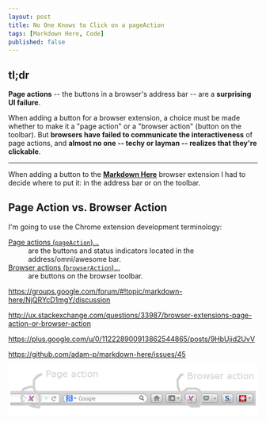 ```yaml
---
layout: post
title: No One Knows to Click on a pageAction
tags: [Markdown Here, Code]
published: false
---
```


## tl;dr

**Page actions** -- the buttons in a browser's address bar -- are a **surprising UI failure**.

When adding a button for a browser extension, a choice must be made whether to make it a "page action" or a "browser action" (button on the toolbar). But **browsers have failed to communicate the interactiveness** of page actions, and **almost no one -- techy or layman -- realizes that they're clickable**. 

---

When adding a button to the [**Markdown Here**](http://www.markdown-here.com) browser extension I had to decide where to put it: in the address bar or on the toolbar.

## Page Action vs. Browser Action

I'm going to use the Chrome extension development terminology: 

<dl>
  <dt><a href="http://developer.chrome.com/extensions/pageAction.html">Page actions (<code>pageAction</code>)...</a></dt>
  <dd>are the buttons and status indicators located in the address/omni/awesome bar.</dd>
  <dt><a href="http://developer.chrome.com/extensions/browserAction.html">Browser actions (<code>browserAction</code>)...</a></dt>
  <dd>are buttons on the browser toolbar.</dd>
</dl>




https://groups.google.com/forum/#!topic/markdown-here/NjQRYcD1mgY/discussion

http://ux.stackexchange.com/questions/33987/browser-extensions-page-action-or-browser-action

https://plus.google.com/u/0/112228900913862544865/posts/9HbUjid2UvV

https://github.com/adam-p/markdown-here/issues/45


![Firefox page and browser buttons](/assets/img/blog/firefox-button.png "Firefox page and browser buttons")
